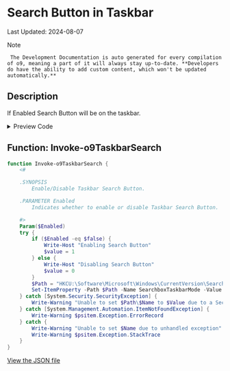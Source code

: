 # Search Button in Taskbar

Last Updated: 2024-08-07


> [!NOTE]
     The Development Documentation is auto generated for every compilation of o9, meaning a part of it will always stay up-to-date. **Developers do have the ability to add custom content, which won't be updated automatically.**
## Description

If Enabled Search Button will be on the taskbar.

<!-- BEGIN CUSTOM CONTENT -->

<!-- END CUSTOM CONTENT -->

<details>
<summary>Preview Code</summary>

```json
{
  "Content": "Search Button in Taskbar",
  "Description": "If Enabled Search Button will be on the taskbar.",
  "category": "Customize Preferences",
  "panel": "2",
  "Order": "a202_",
  "Type": "Toggle",
  "link": "https://o9-9.github.io/o9/dev/tweaks/Customize-Preferences/TaskbarSearch"
}
```

</details>

## Function: Invoke-o9TaskbarSearch

```powershell
function Invoke-o9TaskbarSearch {
    <#

    .SYNOPSIS
        Enable/Disable Taskbar Search Button.

    .PARAMETER Enabled
        Indicates whether to enable or disable Taskbar Search Button.

    #>
    Param($Enabled)
    try {
        if ($Enabled -eq $false) {
            Write-Host "Enabling Search Button"
            $value = 1
        } else {
            Write-Host "Disabling Search Button"
            $value = 0
        }
        $Path = "HKCU:\Software\Microsoft\Windows\CurrentVersion\Search\"
        Set-ItemProperty -Path $Path -Name SearchboxTaskbarMode -Value $value
    } catch [System.Security.SecurityException] {
        Write-Warning "Unable to set $Path\$Name to $Value due to a Security Exception"
    } catch [System.Management.Automation.ItemNotFoundException] {
        Write-Warning $psitem.Exception.ErrorRecord
    } catch {
        Write-Warning "Unable to set $Name due to unhandled exception"
        Write-Warning $psitem.Exception.StackTrace
    }
}

```


<!-- BEGIN SECOND CUSTOM CONTENT -->

<!-- END SECOND CUSTOM CONTENT -->


[View the JSON file](https://github.com/o9-9/o9/tree/main/config/tweaks.json)

